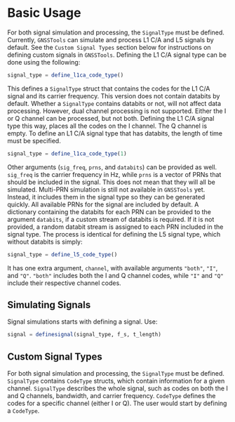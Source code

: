 # Basic Usage

For both signal simulation and processing, the `SignalType` must be defined. Currently, `GNSSTools` can simulate and process L1 C/A and L5 signals by default. See the `Custom Signal Types` section below for instructions on defining custom signals in `GNSSTools`. Defining the L1 C/A signal type can be done using the following:

```julia
signal_type = define_l1ca_code_type()
```

This defines a `SignalType` struct that contains the codes for the L1 C/A signal and its carrier frequency. This version does not contain databits by default. Whether a `SignalType` contains databits or not, will not affect data processing. However, dual channel processing is not supported. Either the I or Q channel can be processed, but not both. Defining the L1 C/A signal type this way, places all the codes on the I channel. The Q channel is empty. To define an L1 C/A signal type that has databits, the length of time must be specified.

```julia
signal_type = define_l1ca_code_type(1)
```

Other arguments (`sig_freq`, `prns`, and `databits`) can be provided as well. `sig_freq` is the carrier frequency in Hz, while `prns` is a vector of PRNs that should be included in the signal. This does not mean that they will all be simulated. Multi-PRN simulation is still not available in `GNSSTools` yet. Instead, it includes them in the signal type so they can be generated quickly. All available PRNs for the signal are included by default. A dictionary containing the databits for each PRN can be provided to the argument `databits`, if a custom stream of databits is required. If it is not provided, a random databit stream is assigned to each PRN included in the signal type. The process is identical for defining the L5 signal type, which without databits is simply:

```julia
signal_type = define_l5_code_type()
```

It has one extra argument, `channel`, with available arguments `"both"`, `"I"`, and `"Q"`. `"both"` includes both the I and Q channel codes, while `"I"` and `"Q"` include their respective channel codes.

## Simulating Signals

Signal simulations starts with defining a signal. Use:

```julia
signal = definesignal(signal_type, f_s, t_length)
```


## Custom Signal Types

For both signal simulation and processing, the `SignalType` must be defined. `SignalType` contains `CodeType` structs, which contain information for a given channel. `SignalType` describes the whole signal, such as codes on both the I and Q channels, bandwidth, and carrier frequency. `CodeType` defines the codes for a specific channel (either I or Q). The user would start by defining a `CodeType`.
